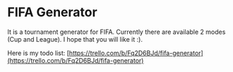 # FIFA Generator
It is a tournament generator for FIFA. Currently there are available 2 modes (Cup and League). I hope that you will like it :).

Here is my todo list: [https://trello.com/b/Fq2D6BJd/fifa-generator](https://trello.com/b/Fq2D6BJd/fifa-generator)
